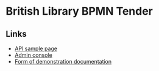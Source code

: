 # British Library BPMN Tender 

## Links

- [API sample page](/api/)
- [Admin console](/admin)
- [Form of demonstration documentation](/docs/Sample-Process.pdf)
